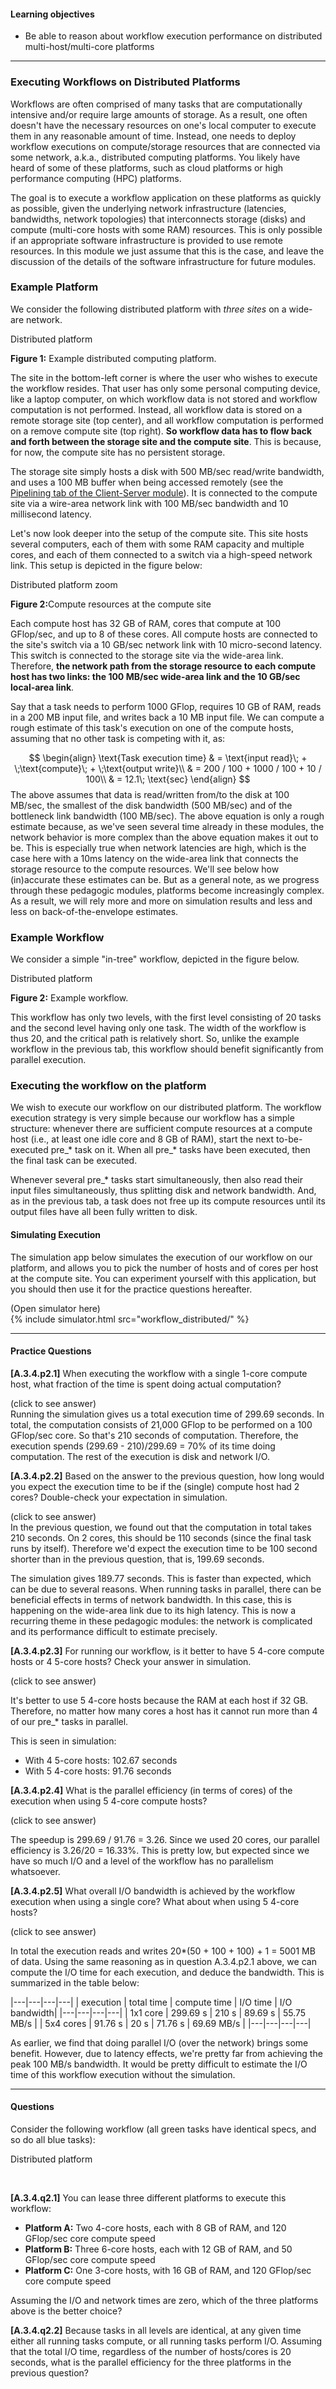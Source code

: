 
#### Learning objectives

  - Be able to reason about workflow execution performance on
    distributed multi-host/multi-core platforms

---


### Executing Workflows on Distributed Platforms

Workflows are often comprised of many tasks that are computationally
intensive and/or require large amounts of storage. As a result, one often
doesn't have the necessary resources on one's local computer to execute them
in any reasonable amount of time.  Instead, one needs to deploy workflow
executions on compute/storage resources that are connected via some
network, a.k.a., distributed computing platforms. You likely have heard of
some of these platforms, such as cloud platforms or high performance
computing (HPC) platforms.  

The goal is to execute a workflow application on these platforms as quickly
as possible, given the underlying network infrastructure (latencies,
bandwidths, network topologies) that interconnects storage (disks) and
compute (multi-core hosts with some RAM) resources.  This is only possible
if an appropriate software infrastructure is provided to use
remote resources. In this module we just assume that this is the
case, and leave the discussion of the details of the software 
infrastructure for future modules. 

### Example Platform

We consider the following distributed platform with *three sites* on a wide-are network.

<object class="figure" type="image/svg+xml" width="500" data="{{ site.baseurl }}/public/img/workflows/workflow_distributed_platform.svg">Distributed platform</object>
<div class="caption"><strong>Figure 1:</strong> Example distributed computing platform.</div>

The site in the bottom-left corner is where the user who wishes to execute the
workflow resides. That user has only some personal computing device, like a laptop computer,
on which workflow data is not stored and workflow computation is not performed. 
Instead, all workflow data is stored on a remote storage site (top center), and
all workflow computation is performed on a remove compute site (top right).  **So workflow
data has to flow back and forth between the storage site and the compute site**. This is
because, for now, the compute site has no persistent storage. 

The storage site simply hosts a disk with  500 MB/sec read/write bandwidth, and uses a 100 MB
buffer when being accessed remotely (see the [Pipelining tab of the Client-Server module]({{site.baseurl}}/pedagogic_modules/pdcc/distributed_computing/client_server/#/pipelining)). It is
connected to the compute site via a wire-area network link with 100 MB/sec bandwidth
and 10 millisecond latency. 

Let's now look deeper into the setup of the compute site. This site hosts several
computers, each of them with some RAM capacity and multiple cores, and each of them
connected to a switch via a high-speed network link. This setup is depicted
in the figure below:

<object class="figure" type="image/svg+xml" data="{{ site.baseurl }}/public/img/workflows/workflow_distributed_platform_zoom.svg">Distributed platform zoom</object>
<div class="caption"><strong>Figure 2:</strong>Compute resources at the compute site</div>

Each compute host has 32 GB of RAM, cores that compute at 100  GFlop/sec, and up to 8 of these cores. All
compute hosts are connected to the site's switch via a 10 GB/sec network link with 
10 micro-second latency. This switch is connected to the storage site via the wide-area link. 
Therefore, **the network path from the storage resource to each compute host has two links: the 100 MB/sec wide-area link
and the 10 GB/sec local-area link**.

Say that a task needs to perform 1000 GFlop, 
requires 10 GB of RAM, reads in a  200 MB input file, and
writes back a 10 MB input file.  We can compute a rough estimate of this task's execution
on one of the compute hosts, assuming that no other task is competing with it, as:

$$
\begin{align}
\text{Task execution time}  & = \text{input read}\; + \;\text{compute}\; + \;\text{output  write}\\
                            & = 200 / 100 + 1000 / 100 + 10 / 100\\
                            & = 12.1\; \text{sec}
\end{align}
$$
The above assumes that data is read/written from/to the disk at 100 MB/sec,
the smallest of the disk bandwidth (500 MB/sec) and of the bottleneck link
bandwidth (100 MB/sec). The above equation is only a rough estimate
because, as we've seen several time already in these modules, the network
behavior is more complex than the above equation makes it out to be.  This
is especially true when network latencies are high, which is the case here
with a 10ms latency on the wide-area link that connects the storage
resource to the compute resources.  We'll see below how (in)accurate these
estimates can be. But as a general note, as we progress through these
pedagogic modules, platforms become increasingly complex. As a result, we will rely
more and more on simulation results and less and less on
back-of-the-envelope estimates.


### Example Workflow

We consider a simple "in-tree" workflow, depicted in the figure below.

<object class="figure" type="image/svg+xml" width="500" data="{{ site.baseurl }}/public/img/workflows/workflow_distributed_workflow.svg">Distributed platform</object>
<div class="caption"><strong>Figure 2:</strong> Example workflow.</div>

This workflow has only two levels, with the first level consisting of
20 tasks and the second level having only one task. The width
of the workflow is thus 20, and the critical path is relatively
short. So, unlike the example workflow in the previous tab, this
workflow should benefit significantly from parallel execution. 

### Executing the workflow on the platform

We wish to execute our workflow on our distributed platform. The workflow
execution strategy is very simple because our workflow has a simple
structure: whenever there are sufficient compute resources at a compute
host (i.e., at least one idle core and 8 GB of RAM), start the next
to-be-executed pre_* task on it. When all pre_* tasks have been executed,
then the final task can be executed.

Whenever several pre_* tasks start simultaneously, then also read
their input files simultaneously, thus splitting disk and network bandwidth. And, as
in the previous tab, a task does not free up its compute resources until its output files
have all been fully written to disk.


#### Simulating Execution

The simulation app below simulates the execution of our workflow on our platform, and allows
you to pick the
number of hosts and of cores per host at the compute site. You can experiment
yourself with this application, but you should then use it for the practice questions hereafter. 

<div class="ui accordion fluid app-ins">
  <div class="title">
    <i class="dropdown icon"></i>
    (Open simulator here)
  </div>
  <div markdown="0" class="ui segment content">
    {% include simulator.html src="workflow_distributed/" %}
  </div>
</div>

---

####  Practice Questions

**[A.3.4.p2.1]** When executing the workflow with a single 1-core compute host,
what fraction of the time is spent doing actual computation? 

<div class="ui accordion fluid">
  <div class=" title">
    <i class="dropdown icon"></i>
    (click to see answer)
  </div>
  <div markdown="1" class="ui segment content">
  Running the simulation gives us a total execution time of 299.69 seconds. 
  In total, the computation consists of 21,000 GFlop to be performed on a 100 GFlop/sec
  core. So that's 210 seconds of computation. Therefore, the execution
  spends (299.69 - 210)/299.69 = 70% of its time doing computation. The rest
  of the execution is disk and network I/O.  
  </div>
</div>
<p></p>


**[A.3.4.p2.2]** Based on the answer to the previous question, how long would you
expect the execution time to be if the (single) compute host had 2 cores? Double-check
your expectation in simulation.

<div class="ui accordion fluid">
  <div class=" title">
    <i class="dropdown icon"></i>
    (click to see answer)
  </div>
  <div markdown="1" class="ui segment content">
  In the previous question, we found out that the computation in total takes
  210 seconds. On 2 cores, this should be 110 seconds (since the 
  final task runs by itself). Therefore we'd expect the
  execution time to be 100 second shorter than in the previous question,
  that is, 199.69 seconds.  
  
  The simulation gives 189.77 seconds. This is faster than expected, which
  can be due to several reasons. When running  tasks in parallel, 
  there can be beneficial effects in terms of network bandwidth. In this
  case, this is happening on the wide-area link due to its high latency. 
  This is now a recurring theme in these pedagogic modules: the network
  is complicated and its performance difficult to estimate precisely.
  </div>
</div>
<p></p>

**[A.3.4.p2.3]** For running our workflow, is it better to 
have 5 4-core compute hosts or 4 5-core hosts? Check your answer in simulation.
<div class="ui accordion fluid">
  <div class=" title">
    <i class="dropdown icon"></i>
    (click to see answer)
  </div>
  <div markdown="1" class="ui segment content">
  
It's better to use 5 4-core hosts because the RAM at each host
if 32 GB. Therefore, no matter how many  cores a host has
it cannot run more than 4 of our pre_* tasks in parallel. 

This is seen in simulation:

  - With 4 5-core hosts: 102.67 seconds
  - With 5 4-core hosts: 91.76 seconds
  </div>
</div>
<p></p>

**[A.3.4.p2.4]** What is the parallel efficiency (in terms of cores) of the
execution when using 5 4-core compute hosts? 
<div class="ui accordion fluid">
  <div class=" title">
    <i class="dropdown icon"></i>
    (click to see answer)
  </div>
  <div markdown="1" class="ui segment content">
  
The speedup is 299.69 / 91.76 = 3.26.  Since we used 20 cores, our parallel
efficiency is 3.26/20 = 16.33%.   This is pretty low, but expected since
we have so much I/O and a level of the workflow has no parallelism
whatsoever. 
  </div>
</div>
<p></p>

**[A.3.4.p2.5]** What overall I/O bandwidth is achieved by the workflow
execution when using a single core? What about when using 5 4-core hosts? 
<div class="ui accordion fluid">
  <div class=" title">
    <i class="dropdown icon"></i>
    (click to see answer)
  </div>
  <div markdown="1" class="ui segment content">
  
In total the execution reads and writes 20*(50 + 100 + 100) + 1 = 5001 MB 
of data. 
Using the same reasoning as in question A.3.4.p2.1 above, we can compute the I/O time
for each execution, and deduce the bandwidth. This is summarized in the table
below:

|---|---|---|---|
| execution | total time | compute time | I/O time | I/O bandwidth|
|---|---|---|---|
| 1x1 core   | 299.69 s | 210 s | 89.69 s | 55.75 MB/s | 
| 5x4 cores  | 91.76 s | 20 s  | 71.76 s |  69.69 MB/s |
|---|---|---|---|

As earlier, we find that doing parallel I/O (over the network) brings
some benefit. However, due to latency effects, we're pretty
far from achieving the peak 100 MB/s bandwidth.  It would be 
pretty difficult to estimate the I/O time of this workflow
execution without the simulation. 
 
  </div>
</div>
<p></p>


---

#### Questions

Consider  the following workflow (all green tasks have identical specs, and so do all  blue tasks):

<object class="figure" type="image/svg+xml" width="500" data="{{ site.baseurl }}/public/img/workflows/workflow_distributed_question.svg">Distributed platform</object>

<p><br></p>

**[A.3.4.q2.1]**  You can lease three different platforms to execute this workflow:

  - **Platform A:** Two 4-core hosts, each with 8 GB of RAM, and 120 GFlop/sec core compute speed
  - **Platform B:** Three 6-core hosts, each with 12 GB of RAM, and 50 GFlop/sec core compute speed
  - **Platform C:** One 3-core hosts, with 16 GB of RAM, and 120 GFlop/sec core compute speed
  
  Assuming the I/O and network times are zero, which of the three platforms above is the better choice?

**[A.3.4.q2.2]**  Because tasks in all levels are identical, at any given time either all 
                  running tasks compute, or all running tasks perform I/O. Assuming that the 
                  total I/O time, regardless of the number of hosts/cores is 20
                  seconds, what is the parallel efficiency for the three platforms in the
                  previous question?
                  
                   
                  
